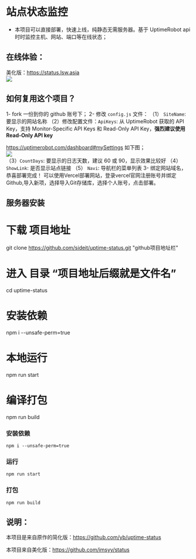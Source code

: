 # 站点状态监控
- 本项目可以直接部署，快速上线，纯静态无需服务器。基于 UptimeRobot api 时时监控主机、网站、端口等在线状态；

## 在线体验：  
美化版：<https://status.lsw.asia>  
![](https://gcore.jsdelivr.net/gh/Qikaile/cdn/img/Snipaste_2022-08-09_09-25-53.jpg)

## 如何复用这个项目？  
1- fork 一份到你的 github 账号下；
2- 修改 `config.js` 文件：
   （1） `SiteName`: 要显示的网站名称
   （2）修改配置文件：`ApiKeys`: 从 UptimeRobot 获取的 API Key，支持 Monitor-Specific API Keys 和 Read-Only API Key，**强烈建议使用 Read-Only API  key**

<https://uptimerobot.com/dashboard#mySettings> 如下图；  
![](https://gcore.jsdelivr.net/gh/Qikaile/cdn/img/warn.png.png)  
   （3）`CountDays`: 要显示的日志天数，建议 60 或 90，显示效果比较好
   （4）`ShowLink`: 是否显示站点链接
   （5） `Navi`: 导航栏的菜单列表
3- 绑定网站域名，恭喜部署完成！
可以使用Vercel部署网站，登录vercel官网注册账号并绑定Github,导入新项，选择导入Git存储库，选择个人账号，点击部署。

## 服务器安装

# 下载 项目地址
git clone https://github.com/sideit/uptime-status.git  "github项目地址栏"

# 进入 目录 “项目地址后缀就是文件名”

cd uptime-status

# 安装依赖 

npm i --unsafe-perm=true

# 本地运行 
npm run start

# 编译打包
npm run build

### 安装依赖 
```
npm i --unsafe-perm=true
```
### 运行
```
npm run start
```
### 打包
```
npm run build
```

## 说明：
本项目是来自原作的简化版：https://github.com/yb/uptime-status

本项目来自美化版：https://github.com/imsyy/status 
